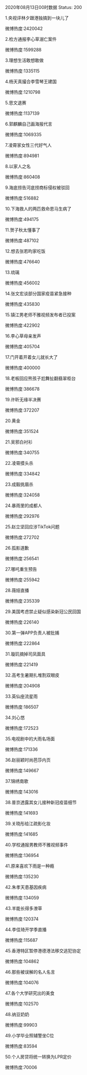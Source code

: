 2020年08月13日00时数据
Status: 200

1.央视评林夕跟港独搞到一块儿了

微博热度:2420042

2.检方通报李心草溺亡案件

微博热度:1599288

3.理想生活敢想敢做

微博热度:1335115

4.杨天真撮合李雪琴王建国

微博热度:1210798

5.思文退赛

微博热度:1137139

6.郭麒麟自己画海报代言

微博热度:1069335

7.凌霄家女性三代好气人

微博热度:894981

8.以家人之名

微博热度:860408

9.海底捞告河底捞商标侵权被驳回

微博热度:516882

10.下海救人的两匹救命恩马生病了

微博热度:494175

11.贺子秋太懂事了

微博热度:487102

12.想去张若昀家吃饭

微博热度:476640

13.琉璃

微博热度:456002

14.张文宏谈部分国家疫苗紧急接种

微博热度:435830

15.镇江男老师不雅视频发布者已投案

微博热度:422902

16.李心草母亲发声

微博热度:405704

17.门开着开着女儿就长大了

微博热度:400000

18.老板回应熊孩子尬舞扯翻翡翠柜台

微博热度:386678

19.许昕无缘半决赛

微博热度:372207

20.黄金

微博热度:351524

21.吴邪白衬衫

微博热度:340755

22.凌霄摸头杀

微博热度:334842

23.成毅挑眉杀

微博热度:324058

24.暴雨里的成都人

微博热度:292976

25.赵立坚回应涉TikTok问题

微博热度:272702

26.孤影道歉

微博热度:256541

27.哪吒重生预告

微博热度:255942

28.薇娅直播

微博热度:235339

29.美国考虑禁止疑似感染新冠公民回国

微博热度:226140

30.第一弹APP负责人被批捕

微博热度:222864

31.璇玑摘掉司凤面具

微博热度:221419

32.高考生暑期扎堆割双眼皮

微博热度:204908

33.英仙座流星雨

微博热度:186507

34.刘心悠

微博热度:172523

35.电视剧中的大雨名场面

微博热度:171336

36.赵丽颖时尚芭莎内页

微博热度:149667

37.锦绣南歌

微博热度:143016

38.普京透露其女儿接种新冠疫苗细节

微博热度:141693

39.关晓彤给江疏影化妆

微博热度:141685

40.学校通报男教师不雅视频事件

微博热度:136954

41.原来喜欢下雨是一种瘾

微博热度:135230

42.朱孝天患基因疾病

微博热度:134059

43.羊能长得多潦草

微博热度:120374

44.李佳琦开学季直播

微博热度:115687

45.香港特区暂停港德港法移交逃犯协定

微博热度:104862

46.那些被误解的名人名言

微博热度:104076

47.各个大学研究出的美食

微博热度:102570

48.纳豆奶奶

微博热度:99903

49.小学毕业照辅警坐C位

微博热度:83594

50.个人房贷将统一转换为LPR定价

微博热度:70006


